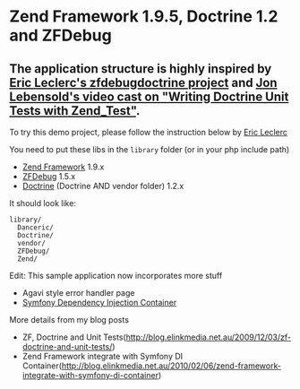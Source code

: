 # Zend Framework 1.9.5, Doctrine 1.2 and ZFDebug

## The application structure is highly inspired by [Eric Leclerc's zfdebugdoctrine project](http://github.com/danceric/) and [Jon Lebensold's video cast on "Writing Doctrine Unit Tests with Zend_Test"](http://www.zendcasts.com/writing-doctrine-unit-tests-with-zend_test/2009/12/).

To try this demo project, please follow the instruction below by [Eric Leclerc](http://github.com/danceric/)

You need to put these libs in the `library` folder (or in your php include path)

- [Zend Framework](http://framework.zend.com/) 1.9.x
- [ZFDebug](http://code.google.com/p/zfdebug/) 1.5.x
- [Doctrine](http://www.doctrine-project.org/) (Doctrine AND vendor folder) 1.2.x

It should look like:

    library/
      Danceric/
      Doctrine/
      vendor/
      ZFDebug/
      Zend/

Edit: This sample application now incorporates more stuff
- Agavi style error handler page
- [Symfony Dependency Injection Container](http://components.symfony-project.org/dependency-injection/)

More details from my blog posts
- ZF, Doctrine and Unit Tests(http://blog.elinkmedia.net.au/2009/12/03/zf-doctrine-and-unit-tests/)
- Zend Framework integrate with Symfony DI Container(http://blog.elinkmedia.net.au/2010/02/06/zend-framework-integrate-with-symfony-di-container)
